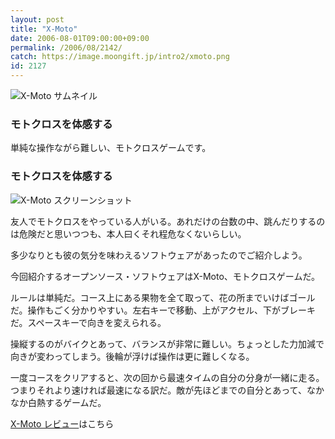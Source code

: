```yaml
---
layout: post
title: "X-Moto"
date: 2006-08-01T09:00:00+09:00
permalink: /2006/08/2142/
catch: https://image.moongift.jp/intro2/xmoto.png
id: 2127
---
```

 ![X-Moto サムネイル](https://image.moongift.jp/intro2/xmoto.t.png "X-Moto サムネイル")
  

### モトクロスを体感する
  
単純な操作ながら難しい、モトクロスゲームです。  
<!--more-->  

### モトクロスを体感する
  

![X-Moto スクリーンショット](https://image.moongift.jp/intro2/xmoto.png "X-Moto スクリーンショット")

  

友人でモトクロスをやっている人がいる。あれだけの台数の中、跳んだりするのは危険だと思いつつも、本人曰くそれ程危なくないらしい。

  

多少なりとも彼の気分を味わえるソフトウェアがあったのでご紹介しよう。

  

今回紹介するオープンソース・ソフトウェアはX-Moto、モトクロスゲームだ。

  

ルールは単純だ。コース上にある果物を全て取って、花の所までいけばゴールだ。操作もごく分かりやすい。左右キーで移動、上がアクセル、下がブレーキだ。スペースキーで向きを変えられる。

  

操縦するのがバイクとあって、バランスが非常に難しい。ちょっとした力加減で向きが変わってしまう。後輪が浮けば操作は更に難しくなる。

  

一度コースをクリアすると、次の回から最速タイムの自分の分身が一緒に走る。つまりそれより速ければ最速になる訳だ。敵が先ほどまでの自分とあって、なかなか白熱するゲームだ。

  

[X-Moto レビュー](http://oss.moongift.jp/review/i-2146.html)はこちら

